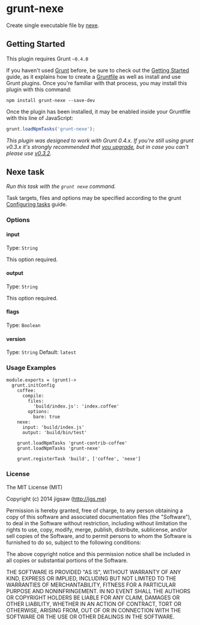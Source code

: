 # grunt-nexe

Create single executable file by [nexe](https://github.com/crcn/nexe).

## Getting Started

This plugin requires Grunt `~0.4.0`

If you haven't used [Grunt](http://gruntjs.com/) before, be sure to check out the [Getting Started](http://gruntjs.com/getting-started) guide, as it explains how to create a [Gruntfile](http://gruntjs.com/sample-gruntfile) as well as install and use Grunt plugins. Once you're familiar with that process, you may install this plugin with this command:

```shell
npm install grunt-nexe --save-dev
```

Once the plugin has been installed, it may be enabled inside your Gruntfile with this line of JavaScript:

```js
grunt.loadNpmTasks('grunt-nexe');
```

*This plugin was designed to work with Grunt 0.4.x. If you're still using grunt v0.3.x it's strongly recommended that [you upgrade](http://gruntjs.com/upgrading-from-0.3-to-0.4), but in case you can't please use [v0.3.2](https://github.com/gruntjs/grunt-contrib-coffee/tree/grunt-0.3-stable).*

## Nexe task

_Run this task with the `grunt nexe` command._

Task targets, files and options may be specified according to the grunt [Configuring tasks](http://gruntjs.com/configuring-tasks) guide.

### Options

#### input
Type: `String`

This option required.

#### output
Type: `String`

This option required.

#### flags
Type: `Boolean`

#### version
Type: `String`
Default: `latest`

### Usage Examples

```
module.exports = (grunt)->
  grunt.initConfig
    coffee:
      compile:
        files:
          'build/index.js': 'index.coffee'
        options:
          bare: true
    nexe:
      input: 'build/index.js'
      output: 'build/bin/test'

    grunt.loadNpmTasks 'grunt-contrib-coffee'
    grunt.loadNpmTasks 'grunt-nexe'

    grunt.registerTask 'build', ['coffee', 'nexe']
```

### License

The MIT License (MIT)

Copyright (c) 2014 jigsaw (http://jgs.me)

Permission is hereby granted, free of charge, to any person obtaining a copy
of this software and associated documentation files (the "Software"), to deal
in the Software without restriction, including without limitation the rights
to use, copy, modify, merge, publish, distribute, sublicense, and/or sell
copies of the Software, and to permit persons to whom the Software is
furnished to do so, subject to the following conditions:

The above copyright notice and this permission notice shall be included in
all copies or substantial portions of the Software.

THE SOFTWARE IS PROVIDED "AS IS", WITHOUT WARRANTY OF ANY KIND, EXPRESS OR
IMPLIED, INCLUDING BUT NOT LIMITED TO THE WARRANTIES OF MERCHANTABILITY,
FITNESS FOR A PARTICULAR PURPOSE AND NONINFRINGEMENT. IN NO EVENT SHALL THE
AUTHORS OR COPYRIGHT HOLDERS BE LIABLE FOR ANY CLAIM, DAMAGES OR OTHER
LIABILITY, WHETHER IN AN ACTION OF CONTRACT, TORT OR OTHERWISE, ARISING FROM,
OUT OF OR IN CONNECTION WITH THE SOFTWARE OR THE USE OR OTHER DEALINGS IN
THE SOFTWARE.
